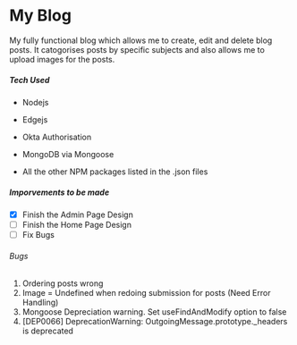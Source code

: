 # My Blog

My fully functional blog which allows me to create, edit and delete blog posts.
It catogorises posts by specific subjects and also allows me to upload images for the posts. 

##### Tech Used

* Nodejs
* Edgejs
* Okta Authorisation
* MongoDB via Mongoose 

* All the other NPM packages listed in the .json files

##### Imporvements to be made

- [x] Finish the Admin Page Design
- [ ] Finish the Home Page Design
- [ ] Fix Bugs

###### Bugs

1. Ordering posts wrong 
2. Image = Undefined when redoing submission for posts (Need Error Handling)
3. Mongoose Depreciation warning. Set useFindAndModify option to false
4. [DEP0066] DeprecationWarning: OutgoingMessage.prototype._headers is deprecated

